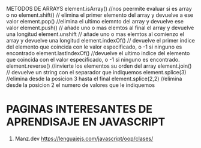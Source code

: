 METODOS DE ARRAYS
element.isArray()    //nos peermite evaluar si es array o no 
element.shift()      // elimina el primer elemento del array y devuelve a ese valor
element.pop()        //elimina el ultimo elemnto del array y devuelve ese valor
element.push()       // añade uno o mas elemtos al final  el array y devuelve una longitud
element.unshift      //  añade uno o mas elemtos al comienzo  el array y devuelve una longitud
element.indexOf()    // devuelve el primer indice del elemento que coincida con le valor especificado,
                        o -1 si ninguno es encontrado
element.lastIndexOf()    //devuelve el ultimo indice del elemento que coincida con el valor especificado, 
                         o -1 si ninguno es encontrado.
element.reverse()        //invierte los elementos su orden del array
element.join()           // devuelve un string con el separador que indiquemos
element.splice(3)        //elimina desde la posicion 3 hasta el final
element.splice(2,2)      //elimina desde la posicion 2 el numero de valores que le indiquemos


# PAGINAS INTERESANTES DE APRENDISAJE EN JAVASCRIPT
1. Manz.dev      https://lenguajejs.com/javascript/oop/clases/  